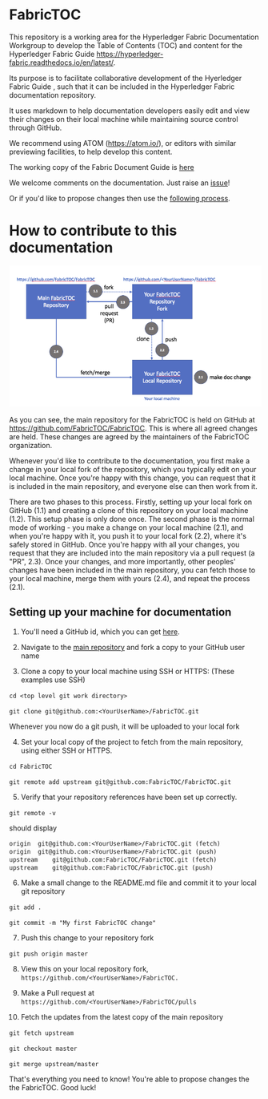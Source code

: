 # FabricTOC

This repository is a working area for the Hyperledger Fabric Documentation Workgroup to develop the Table of Contents (TOC) and content for the Hyperledger Fabric Guide https://hyperledger-fabric.readthedocs.io/en/latest/.  

Its purpose is to facilitate collaborative development of the Hyerledger Fabric Guide , such that it can be included in the Hyperledger Fabric documentation repository.

It uses markdown to help documentation developers easily edit and view their changes on their local machine while maintaining source control through GitHub.

We recommend using ATOM (https://atom.io/), or editors with similar previewing facilities, to help develop this content.

The working copy of the Fabric Document Guide is [here](./docs/Guide/Guide.md)

We welcome comments on the documentation.  Just raise an [issue](https://github.com/FabricTOC/FabricTOC/issues)!

Or if you'd like to propose changes then use the [following process](#GitHubProcess).

# <a name="GitHubProcess"></a> How to contribute to this documentation

![RepositoryStructure](./docs/RepositoryStructure.png)

As you can see, the main repository for the FabricTOC is held on GitHub at https://github.com/FabricTOC/FabricTOC. This is where all agreed changes are held. These changes are agreed by the maintainers of the FabricTOC organization.  

Whenever you'd like to contribute to the documentation, you first make a change in your local fork of the repository, which you typically edit on your local machine. Once you're happy with this change, you can request that it is included in the main repository, and everyone else can then work from it.

There are two phases to this process. Firstly, setting up your local fork on GitHub (1.1) and creating a clone of this repository on your local machine (1.2). This setup phase is only done once.  The second phase is the normal mode of working - you make a change on your local machine (2.1), and when you're happy with it, you push it to your local fork (2.2), where it's safely stored in GitHub.  Once you're happy with all your changes, you request that they are included into the main repository via a pull request (a "PR", 2.3).  Once your changes, and more importantly, other peoples' changes have been included in the main repository, you can fetch those to your local machine, merge them with yours (2.4), and repeat the process (2.1).  

## <a name="SetUpProcess"></a> Setting up your machine for documentation

1. You'll need a GitHub id, which you can get [here](https://github.com/).

2. Navigate to the [main repository](https://github.com/FabricTOC/FabricTOC) and fork a copy to your GitHub user name

3. Clone a copy to your local machine using SSH or HTTPS: (These examples use SSH)

  `cd <top level git work directory>`

  `git clone git@github.com:<YourUserName>/FabricTOC.git`  

  Whenever you now do a git push, it will be uploaded to your local fork

4. Set your local copy of the project to fetch from the main repository, using either SSH or HTTPS.  

  `cd FabricTOC`

  `git remote add upstream git@github.com:FabricTOC/FabricTOC.git`

5. Verify that your repository references have been set up correctly.

  `git remote -v`

  should display

  ```
origin	git@github.com:<YourUserName>/FabricTOC.git (fetch)
origin	git@github.com:<YourUserName>/FabricTOC.git (push)
upstream	git@github.com:FabricTOC/FabricTOC.git (fetch)
upstream	git@github.com:FabricTOC/FabricTOC.git (push)
  ```

6. Make a small change to the README.md file and commit it to your local git repository

  `git add .`

  `git commit -m "My first FabricTOC change"`

7. Push this change to your repository fork

  `git push origin master`

8. View this on your local repository fork, `https://github.com/<YourUserName>/FabricTOC.`

9. Make a Pull request at `https://github.com/<YourUserName>/FabricTOC/pulls`

10. Fetch the updates from the latest copy of the main repository

  `git fetch upstream`

  `git checkout master`

  `git merge upstream/master`

That's everything you need to know! You're able to propose changes the the FabricTOC.  Good luck!
